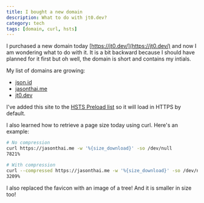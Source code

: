 ```yaml
---
title: I bought a new domain
description: What to do with jt0.dev?
category: tech
tags: [domain, curl, hsts]
---
```


I purchased a new domain today [https://jt0.dev/](https://jt0.dev/) and now I am wondering what to do with it. It is a bit backward because I should have planned for it first but oh well, the domain is short and contains my intials.

My list of domains are growing:
* [json.id](https://json.id)
* [jasonthai.me](https://jasonthai.me)
* [jt0.dev](https://jt0.dev)

I've added this site to the [HSTS Preload list](https://hstspreload.org/?domain=jasonthai.me) so it will load in HTTPS by default.

I also learned how to retrieve a page size today using curl. Here's an example:

```sh
# No compression
curl https://jasonthai.me -w '%{size_download}' -so /dev/null
7821%

# With compression
curl --compressed https://jasonthai.me -w '%{size_download}' -so /dev/null
3209%
```

I also replaced the favicon with an image of a tree! And it is smaller in size too!